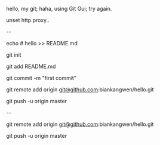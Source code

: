 
hello, my git;
haha, using Git Gui;
try again.

unset http.proxy..

--

echo # hello >> README.md

git init

git add README.md

git commit -m "first commit"

git remote add origin git@github.com:biankangwen/hello.git

git push -u origin master

--

git remote add origin git@github.com:biankangwen/hello.git

git push -u origin master

